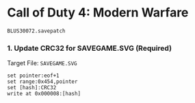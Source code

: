 #  Call of Duty 4: Modern Warfare 

`BLUS30072.savepatch`

### 1. Update CRC32 for SAVEGAME.SVG (Required)

Target File: `SAVEGAME.SVG`

```
set pointer:eof+1
set range:0x454,pointer
set [hash]:CRC32
write at 0x000008:[hash]
```

